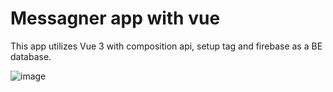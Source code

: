 # Messagner app with vue

This app utilizes Vue 3 with composition api, setup tag and firebase as a BE database.


![image](https://user-images.githubusercontent.com/42729832/215313307-6947897e-f3ee-4c33-9446-833d6989d4bb.png)
